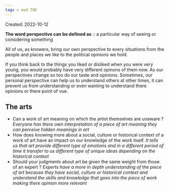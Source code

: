 ```yaml
---
tags : mod TOK
---
```

Created: 2022-10-12 

**The word perspective can be defined as** :: a particular way of seeing or considering something
<!--SR:!2023-01-25,2,190-->

All of us, as knowers, bring our own perspective to every situations from the people and places we like to the political opinions we hold. 

If you think back to the things you liked or disliked when you were very young, you would probably have  very different opinons of them now. As our perspectives change so too do our taste and opinions. Sometimes, our personal perspective can help us to understand others at other times, it can prevent us from understanding or even wanting to understand there opinions or there point of vue.

## The arts

- Can a work of art meaning on which the artist themselves are unaware ?
 *Everyone has there own interpretation of a piece of art meaning they can perceive hidden meanings in art*
- How does knowing more about a social, culture or historical context of a work of art have an impact on our knowledge of the work itself.
 *It tells us that art provide different type of emotions and in a different period of time it transfer to us different type of unique ideas depending on the historical context*
- Should your judgments about art be given the same weight from those of an expert ?
 *Experts have a more in depth understanding of the piece of art because they have social, culture or historical context and understand the skills and knowledge that goes into the piece of work making there opinion more relevant*

